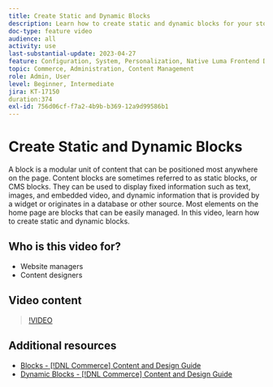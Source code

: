 ```yaml
---
title: Create Static and Dynamic Blocks
description: Learn how to create static and dynamic blocks for your store CMS pages.
doc-type: feature video
audience: all
activity: use
last-substantial-update: 2023-04-27
feature: Configuration, System, Personalization, Native Luma Frontend Development, Page Content
topic: Commerce, Administration, Content Management
role: Admin, User
level: Beginner, Intermediate
jira: KT-17150
duration:374
exl-id: 756d06cf-f7a2-4b9b-b369-12a9d99586b1
---
```

# Create Static and Dynamic Blocks

A block is a modular unit of content that can be positioned most anywhere on the page. Content blocks are sometimes referred to as static blocks, or CMS blocks. They can be used to display fixed information such as text, images, and embedded video, and dynamic information that is provided by a widget or originates in a database or other source. Most elements on the home page are blocks that can be easily managed. In this video, learn how to create static and dynamic blocks.

## Who is this video for?

- Website managers
- Content designers

## Video content

>[!VIDEO](https://video.tv.adobe.com/v/343783?quality=12&learn=on)

## Additional resources

- [Blocks - [!DNL Commerce] Content and Design Guide](https://experienceleague.adobe.com/docs/commerce-admin/content-design/elements/blocks/blocks.html)
- [Dynamic Blocks - [!DNL Commerce] Content and Design Guide](https://experienceleague.adobe.com/docs/commerce-admin/content-design/elements/dynamic-blocks/dynamic-blocks.html)
